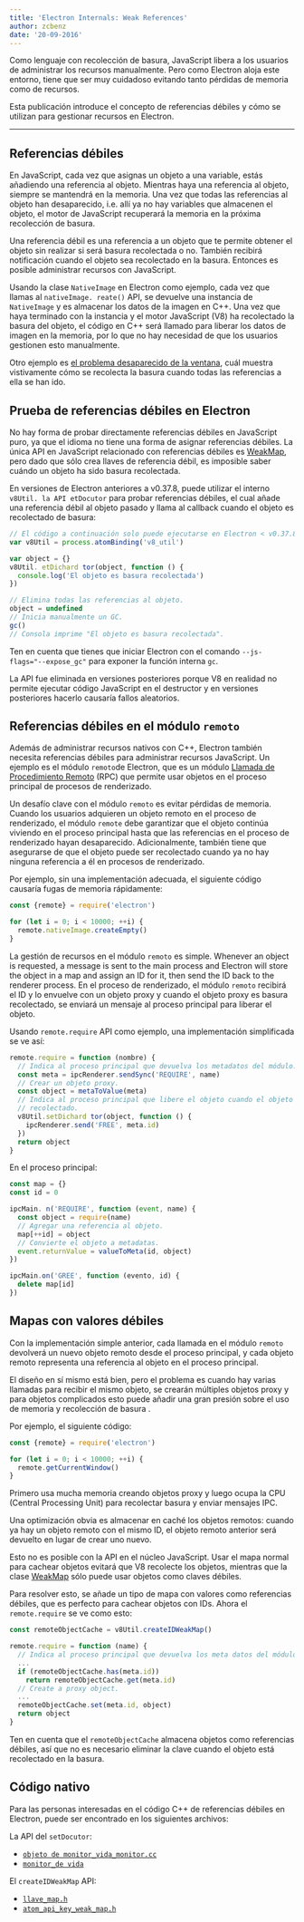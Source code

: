 ```yaml
---
title: 'Electron Internals: Weak References'
author: zcbenz
date: '20-09-2016'
---
```


Como lenguaje con recolección de basura, JavaScript libera a los usuarios de administrar los recursos manualmente. Pero como Electron aloja este entorno, tiene que ser muy cuidadoso evitando tanto pérdidas de memoria como de recursos.

Esta publicación introduce el concepto de referencias débiles y cómo se utilizan para gestionar recursos en Electron.

---

## Referencias débiles

En JavaScript, cada vez que asignas un objeto a una variable, estás añadiendo una referencia al objeto. Mientras haya una referencia al objeto, siempre se mantendrá en la memoria. Una vez que todas las referencias al objeto han desaparecido, i.e. allí ya no hay variables que almacenen el objeto, el motor de JavaScript recuperará la memoria en la próxima recolección de basura.

Una referencia débil es una referencia a un objeto que te permite obtener el objeto sin realizar si será basura recolectada o no. También recibirá notificación cuando el objeto sea recolectado en la basura. Entonces es posible administrar recursos con JavaScript.

Usando la clase `NativeImage` en Electron como ejemplo, cada vez que llamas al `nativeImage. reate()` API, se devuelve una instancia de `NativeImage` y es almacenar los datos de la imagen en C++. Una vez que haya terminado con la instancia y el motor JavaScript (V8) ha recolectado la basura del objeto, el código en C++ será llamado para liberar los datos de imagen en la memoria, por lo que no hay necesidad de que los usuarios gestionen esto manualmente.

Otro ejemplo es [el problema desaparecido de la ventana](https://electronjs.org/docs/faq/#my-apps-windowtray-disappeared-after-a-few-minutes), cuál muestra vistivamente cómo se recolecta la basura cuando todas las referencias a ella se han ido.

## Prueba de referencias débiles en Electron

No hay forma de probar directamente referencias débiles en JavaScript puro, ya que el idioma no tiene una forma de asignar referencias débiles. La única API en JavaScript relacionado con referencias débiles es [WeakMap](https://developer.mozilla.org/en-US/docs/Web/JavaScript/Reference/Global_Objects/WeakMap), pero dado que sólo crea llaves de referencia débil, es imposible saber cuándo un objeto ha sido basura recolectada.

En versiones de Electron anteriores a v0.37.8, puede utilizar el interno `v8Util. la API etDocutor` para probar referencias débiles, el cual añade una referencia débil al objeto pasado y llama al callback cuando el objeto es recolectado de basura:

```javascript
// El código a continuación solo puede ejecutarse en Electron < v0.37.8.
var v8Util = process.atomBinding('v8_util')

var object = {}
v8Util. etDichard tor(object, function () {
  console.log('El objeto es basura recolectada')
})

// Elimina todas las referencias al objeto.
object = undefined
// Inicia manualmente un GC.
gc()
// Consola imprime "El objeto es basura recolectada".
```

Ten en cuenta que tienes que iniciar Electron con el comando `--js-flags="--expose_gc"` para exponer la función interna `gc`.

La API fue eliminada en versiones posteriores porque V8 en realidad no permite ejecutar código JavaScript en el destructor y en versiones posteriores hacerlo causaría fallos aleatorios.

## Referencias débiles en el módulo `remoto`

Además de administrar recursos nativos con C++, Electron también necesita referencias débiles para administrar recursos JavaScript. Un ejemplo es el módulo `remoto`de Electron, que es un módulo [Llamada de Procedimiento Remoto](https://en.wikipedia.org/wiki/Remote_procedure_call) (RPC) que permite usar objetos en el proceso principal de procesos de renderizado.

Un desafío clave con el módulo `remoto` es evitar pérdidas de memoria. Cuando los usuarios adquieren un objeto remoto en el proceso de renderizado, el módulo `remote` debe garantizar que el objeto continúa viviendo en el proceso principal hasta que las referencias en el proceso de renderizado hayan desaparecido. Adicionalmente, también tiene que asegurarse de que el objeto puede ser recolectado cuando ya no hay ninguna referencia a él en procesos de renderizado.

Por ejemplo, sin una implementación adecuada, el siguiente código causaría fugas de memoria rápidamente:

```javascript
const {remote} = require('electron')

for (let i = 0; i < 10000; ++i) {
  remote.nativeImage.createEmpty()
}
```

La gestión de recursos en el módulo `remoto` es simple. Whenever an object is requested, a message is sent to the main process and Electron will store the object in a map and assign an ID for it, then send the ID back to the renderer process. En el proceso de renderizado, el módulo `remoto` recibirá el ID y lo envuelve con un objeto proxy y cuando el objeto proxy es basura recolectado, se enviará un mensaje al proceso principal para liberar el objeto.

Usando `remote.require` API como ejemplo, una implementación simplificada se ve así:

```javascript
remote.require = function (nombre) {
  // Indica al proceso principal que devuelva los metadatos del módulo.
  const meta = ipcRenderer.sendSync('REQUIRE', name)
  // Crear un objeto proxy.
  const object = metaToValue(meta)
  // Indica al proceso principal que libere el objeto cuando el objeto proxy es basura
  // recolectado.
  v8Util.setDichard tor(object, function () {
    ipcRenderer.send('FREE', meta.id)
  })
  return object
}
```

En el proceso principal:

```javascript
const map = {}
const id = 0

ipcMain. n('REQUIRE', function (event, name) {
  const object = require(name)
  // Agregar una referencia al objeto.
  map[++id] = object
  // Convierte el objeto a metadatas.
  event.returnValue = valueToMeta(id, object)
})

ipcMain.on('GREE', function (evento, id) {
  delete map[id]
})
```

## Mapas con valores débiles

Con la implementación simple anterior, cada llamada en el módulo `remoto` devolverá un nuevo objeto remoto desde el proceso principal, y cada objeto remoto representa una referencia al objeto en el proceso principal.

El diseño en sí mismo está bien, pero el problema es cuando hay varias llamadas para recibir el mismo objeto, se crearán múltiples objetos proxy y para objetos complicados esto puede añadir una gran presión sobre el uso de memoria y recolección de basura .

Por ejemplo, el siguiente código:

```javascript
const {remote} = require('electron')

for (let i = 0; i < 10000; ++i) {
  remote.getCurrentWindow()
}
```

Primero usa mucha memoria creando objetos proxy y luego ocupa la CPU (Central Processing Unit) para recolectar basura y enviar mensajes IPC.

Una optimización obvia es almacenar en caché los objetos remotos: cuando ya hay un objeto remoto con el mismo ID, el objeto remoto anterior será devuelto en lugar de crear uno nuevo.

Esto no es posible con la API en el núcleo JavaScript. Usar el mapa normal para cachear objetos evitará que V8 recolecte los objetos, mientras que la clase [WeakMap](https://developer.mozilla.org/en-US/docs/Web/JavaScript/Reference/Global_Objects/WeakMap) sólo puede usar objetos como claves débiles.

Para resolver esto, se añade un tipo de mapa con valores como referencias débiles, que es perfecto para cachear objetos con IDs. Ahora el `remote.require` se ve como esto:

```javascript
const remoteObjectCache = v8Util.createIDWeakMap()

remote.require = function (name) {
  // Indica al proceso principal que devuelva los meta datos del módulo.
  ...
  if (remoteObjectCache.has(meta.id))
    return remoteObjectCache.get(meta.id)
  // Create a proxy object.
  ...
  remoteObjectCache.set(meta.id, object)
  return object
}
```

Ten en cuenta que el `remoteObjectCache` almacena objetos como referencias débiles, así que no es necesario eliminar la clave cuando el objeto está recolectado en la basura.

## Código nativo

Para las personas interesadas en el código C++ de referencias débiles en Electron, puede ser encontrado en los siguientes archivos:

La API del `setDocutor`:

* [`objeto de monitor_vida_monitor.cc`](https://github.com/electron/electron/blob/v1.3.4/atom/common/api/object_life_monitor.cc)
* [`monitor_de vida`](https://github.com/electron/electron/blob/v1.3.4/atom/common/api/object_life_monitor.h)

El `createIDWeakMap` API:

* [`llave_map.h`](https://github.com/electron/electron/blob/v1.3.4/atom/common/key_weak_map.h)
* [`atom_api_key_weak_map.h`](https://github.com/electron/electron/blob/v1.3.4/atom/common/api/atom_api_key_weak_map.h)

